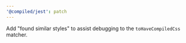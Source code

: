 ```yaml
---
'@compiled/jest': patch
---
```


Add "found similar styles" to assist debugging to the `toHaveCompiledCss` matcher.
